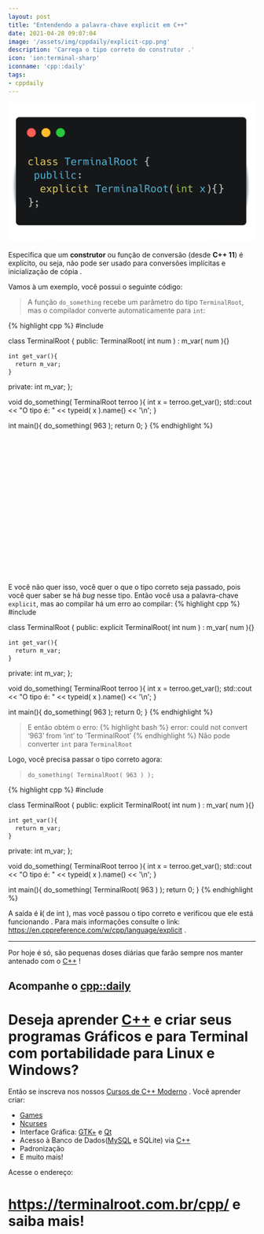 ```yaml
---
layout: post
title: "Entendendo a palavra-chave explicit em C++"
date: 2021-04-28 09:07:04
image: '/assets/img/cppdaily/explicit-cpp.png'
description: 'Carrega o tipo correto do construtor .'
icon: 'ion:terminal-sharp'
iconname: 'cpp::daily'
tags:
- cppdaily
---
```


![Entendendo a palavra-chave explict em C++](/assets/img/cppdaily/explicit-cpp.png)

Especifica que um **construtor** ou função de conversão (desde **C++ 11**) é explícito, ou seja, não pode ser usado para conversões implícitas e inicialização de cópia . 

Vamos à um exemplo, você possui o seguinte código:
> A função `do_something` recebe um parâmetro do tipo `TerminalRoot`, mas o compilador converte automaticamente para `int`:

{% highlight cpp %}
#include <iostream>

class TerminalRoot {
  public:
    TerminalRoot( int num ) : m_var( num ){}

    int get_var(){
      return m_var;
    }

  private:
    int m_var;
};

void do_something( TerminalRoot terroo ){
  int x = terroo.get_var();
  std::cout << "O tipo é: " << typeid( x ).name() << '\n';
}

int main(){
  do_something( 963 );
  return 0;
}
{% endhighlight %}

<!-- QUADRADO -->
<script async src="//pagead2.googlesyndication.com/pagead/js/adsbygoogle.js"></script>
<ins class="adsbygoogle"
style="display:inline-block;width:336px;height:280px"
data-ad-client="ca-pub-2838251107855362"
data-ad-slot="5351066970"></ins>
<script>
(adsbygoogle = window.adsbygoogle || []).push({});
</script>


E você não quer isso, você quer o que o tipo correto seja passado, pois você quer saber se há *bug* nesse tipo. Então você usa a palavra-chave `explicit`, mas ao compilar há um erro ao compilar:
{% highlight cpp %}
#include <iostream>

class TerminalRoot {
  public:
    explicit TerminalRoot( int num ) : m_var( num ){}

    int get_var(){
      return m_var;
    }

  private:
    int m_var;
};

void do_something( TerminalRoot terroo ){
  int x = terroo.get_var();
  std::cout << "O tipo é: " << typeid( x ).name() << '\n';
}

int main(){
  do_something( 963 );
  return 0;
}
{% endhighlight %}
> E então obtém o erro:
{% highlight bash %}
error: could not convert ‘963’ from ‘int’ to ‘TerminalRoot’
{% endhighlight %}
> Não pode converter `int` para `TerminalRoot`

Logo, você precisa passar o tipo correto agora:
> `do_something( TerminalRoot( 963 ) );`

{% highlight cpp %}
#include <iostream>

class TerminalRoot {
  public:
    explicit TerminalRoot( int num ) : m_var( num ){}

    int get_var(){
      return m_var;
    }

  private:
    int m_var;
};

void do_something( TerminalRoot terroo ){
  int x = terroo.get_var();
  std::cout << "O tipo é: " << typeid( x ).name() << '\n';
}

int main(){
  do_something( TerminalRoot( 963 ) );
  return 0;
}
{% endhighlight %}

<!-- RETANGULO LARGO 2 -->
<script async src="//pagead2.googlesyndication.com/pagead/js/adsbygoogle.js"></script>
<ins class="adsbygoogle"
style="display:block; text-align:center;"
data-ad-layout="in-article"
data-ad-format="fluid"
data-ad-client="ca-pub-2838251107855362"
data-ad-slot="8549252987"></ins>
<script>
(adsbygoogle = window.adsbygoogle || []).push({});
</script>


A saída é **i**( de int ), mas você passou o tipo correto e verificou que ele está funcionando . Para mais informações consulte o link: <https://en.cppreference.com/w/cpp/language/explicit> .

---

Por hoje é só, são pequenas doses diárias que farão sempre nos manter antenado com o [C++](https://terminalroot.com.br/cpp/) !

## Acompanhe o [cpp::daily](https://terminalroot.com.br/tags#cppdaily)

# Deseja aprender [C++](https://terminalroot.com.br/cpp/) e criar seus programas Gráficos e para Terminal com portabilidade para Linux e Windows?
Então se inscreva nos nossos [Cursos de C++ Moderno](https://terminalroot.com.br/cpp/) . Você aprender criar:
- [Games](https://terminalroot.com.br/tags#games)
- [Ncurses](https://terminalroot.com.br/2021/02/crie-programas-graficos-no-terminal-com-cpp-e-ncurses.html)
- Interface Gráfica: [GTK+](https://terminalroot.com.br/2020/08/anjuta-o-melhor-ide-para-c-com-gtkmm.html) e [Qt](https://terminalroot.com.br/2021/02/gerencie-suas-contas-financeiras-pessoais-com-terminal-finances.html)
- Acesso à Banco de Dados([MySQL](https://terminalroot.com.br/mysql/) e SQLite) via [C++](https://terminalroot.com.br/cpp/)
- Padronização
- E muito mais!

Acesse o endereço:
# <https://terminalroot.com.br/cpp/> e saiba mais!

